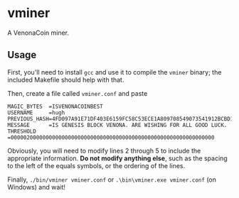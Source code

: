 # vminer

A VenonaCoin miner.

## Usage

First, you'll need to install `gcc` and use it to compile the `vminer` binary;
the included Makefile should help with that.

Then, create a file called `vminer.conf` and paste 

```
MAGIC_BYTES  =ISVENONACOINBEST
USERNAME     =hugh
PREVIOUS_HASH=4FD097A91E71DF403E6159FC58C53ECE1A809708549073541912BCBD10C924EA
MESSAGE      =IS GENESIS BLOCK VENONA. ARE WISHING FOR ALL GOOD LUCK.
THRESHOLD    =0000020000000000000000000000000000000000000000000000000000000000
```

Obviously, you will need to modify lines 2 through 5 to include the appropriate
information. **Do not modify anything else**, such as the spacing to the left
of the equals symbols, or the ordering of the lines.

Finally, `./bin/vminer vminer.conf` or `.\bin\vminer.exe vminer.conf` (on
Windows) and wait!
